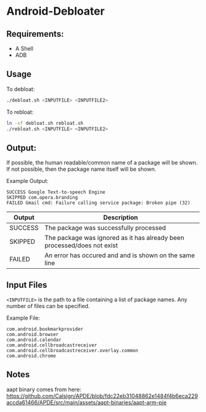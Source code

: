 # Android-Debloater

## Requirements:

* A Shell
* ADB

## Usage

To debloat:
``` sh
./debloat.sh <INPUTFILE> <INPUTFILE2>
```

To rebloat:
``` sh
ln -sf debloat.sh rebloat.sh
./rebloat.sh <INPUTFILE> <INPUTFILE2>
```

## Output:

If possible, the human readable/common name of a package will be shown. If not possible, then the package name itself will be shown.

Example Output:

```
SUCCESS Google Text-to-speech Engine
SKIPPED com.opera.branding
FAILED Gmail cmd: Failure calling service package: Broken pipe (32)
```

| Output | Description |
|---|---|
| SUCCESS | The package was successfully processed |
| SKIPPED | The package was ignored as it has already been processed/does not exist |
| FAILED | An error has occured and and is shown on the same line|

## Input Files

```<INPUTFILE>``` is the path to a file containing a list of package names. Any number of files can be specified.

Example File:
```
com.android.bookmarkprovider
com.android.browser
com.android.calendar
com.android.cellbroadcastreceiver
com.android.cellbroadcastreceiver.overlay.common
com.android.chrome
```

## Notes
aapt binary comes from here: https://github.com/Calsign/APDE/blob/fdc22eb31048862e1484f4b6eca229accda61466/APDE/src/main/assets/aapt-binaries/aapt-arm-pie